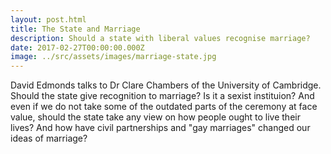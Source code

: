 ```yaml
---
layout: post.html
title: The State and Marriage
description: Should a state with liberal values recognise marriage?
date: 2017-02-27T00:00:00.000Z
image: ../src/assets/images/marriage-state.jpg
---
```



<p>David Edmonds talks to Dr Clare Chambers of the University of Cambridge.  Should the state give recognition to marriage? Is it a sexist instituion?  And even if we do not take some of the outdated parts of the ceremony at face value, should the state take any view on how people ought to live their lives? And how have civil partnerships and "gay marriages" changed our ideas of marriage?  </p>

 
